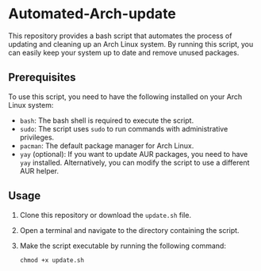 # Automated-Arch-update
This repository provides a bash script that automates the process of updating and cleaning up an Arch Linux system. By running this script, you can easily keep your system up to date and remove unused packages.

## Prerequisites

To use this script, you need to have the following installed on your Arch Linux system:

- `bash`: The bash shell is required to execute the script.
- `sudo`: The script uses `sudo` to run commands with administrative privileges.
- `pacman`: The default package manager for Arch Linux.
- `yay` (optional): If you want to update AUR packages, you need to have `yay` installed. Alternatively, you can modify the script to use a different AUR helper.

## Usage

1. Clone this repository or download the `update.sh` file.

2. Open a terminal and navigate to the directory containing the script.

3. Make the script executable by running the following command:

   ```
   chmod +x update.sh
   ```

